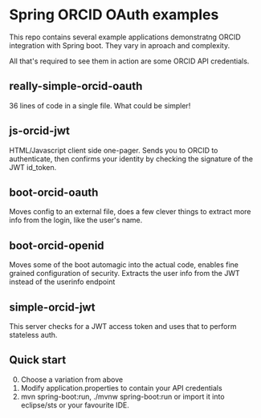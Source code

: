 Spring ORCID OAuth examples
===========================
This repo contains several example applications demonstratng ORCID integration with Spring boot.  They vary in aproach and complexity.

All that's required to see them in action are some ORCID API credentials.

really-simple-orcid-oauth
-------------------------
36 lines of code in a single file.  What could be simpler!

js-orcid-jwt
------------
HTML/Javascript client side one-pager.  Sends you to ORCID to authenticate, then confirms your identity by checking the signature of the JWT id_token.

boot-orcid-oauth
----------------
Moves config to an external file, does a few clever things to extract more info from the login, like the user's name.

boot-orcid-openid
-----------------
Moves some of the boot automagic into the actual code, enables fine grained configuration of security.  Extracts the user info from the JWT instead of the userinfo endpoint

simple-orcid-jwt
----------------
This server checks for a JWT access token and uses that to perform stateless auth.

Quick start
-----------
0. Choose a variation from above
1. Modify application.properties to contain your API credentials
2. mvn spring-boot:run, ./mvnw spring-boot:run or import it into eclipse/sts or your favourite IDE.
